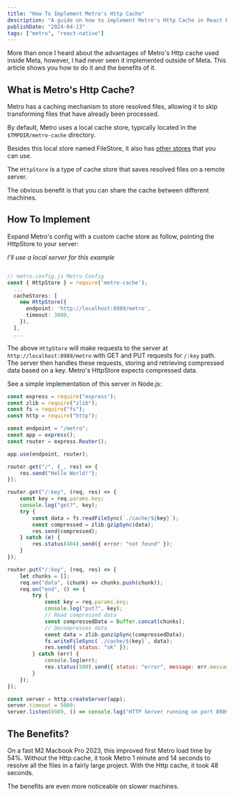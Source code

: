```yaml
---
title: "How To Implement Metro's Http Cache"
description: "A guide on how to implement Metro's Http Cache in React Native"
publishDate: "2024-04-13"
tags: ["metro", "react-native"]
---
```


More than once I heard about the advantages of Metro's Http cache used inside
Meta, however, I had never seen it implemented outside of Meta. This article
shows you how to do it and the benefits of it.

## What is Metro's Http Cache?

Metro has a caching mechanism to store resolved files, allowing it to skip transforming
files that have already been processed.

By default, Metro uses a local cache store, typically located in the
`$TMPDIR/metro-cache` directory.

Besides this local store named FileStore, it also has [other
stores](https://metrobundler.dev/docs/configuration/#cachestores) that you can
use.

The `HttpStore` is a type of cache store that saves resolved files on a remote server.

The obvious benefit is that you can share the cache between different machines.

## How To Implement

Expand Metro's config with a custom cache store as follow, pointing the
HttpStore to your server:

_I'll use a local server for this example_

```typescript

// metro.config.js Metro Config
const { HttpStore } = require('metro-cache');
  ...
  cacheStores: [
    new HttpStore({
      endpoint: 'http://localhost:8989/metro',
      timeout: 3000,
    }),
  ],
  ...

```

The above `HttpStore` will make requests to the server at `http://localhost:8989/metro` with GET and PUT requests for `/:key`
path. The server then handles these requests, storing and retrieving compressed data based on a key. Metro's HttpStore expects compressed data.

See a simple implementation of this server in Node.js:

```javascript
const express = require("express");
const zlib = require("zlib");
const fs = require("fs");
const http = require("http");

const endpoint = "/metro";
const app = express();
const router = express.Router();

app.use(endpoint, router);

router.get("/", (_, res) => {
	res.send("Hello World!");
});

router.get("/:key", (req, res) => {
	const key = req.params.key;
	console.log("get?", key);
	try {
		const data = fs.readFileSync(`./cache/${key}`);
		const compressed = zlib.gzipSync(data);
		res.send(compressed);
	} catch (e) {
		res.status(404).send({ error: "not found" });
	}
});

router.put("/:key", (req, res) => {
	let chunks = [];
	req.on("data", (chunk) => chunks.push(chunk));
	req.on("end", () => {
		try {
			const key = req.params.key;
			console.log("put?", key);
			// Read compressed data
			const compressedData = Buffer.concat(chunks);
            // Decompresses data
			const data = zlib.gunzipSync(compressedData);
			fs.writeFileSync(`./cache/${key}`, data);
			res.send({ status: "ok" });
		} catch (err) {
			console.log(err);
			res.status(500).send({ status: "error", message: err.message });
		}
	});
});

const server = http.createServer(app);
server.timeout = 5000;
server.listen(8989, () => console.log("HTTP Server running on port 8989"));
```

## The Benefits?

On a fast M2 Macbook Pro 2023, this improved first Metro load time by 54%.
Without the Http cache, it took Metro 1 minute and 14 seconds to resolve all the
files in a fairly large project. With the Http cache, it took 48 seconds.

The benefits are even more noticeable on slower machines.
